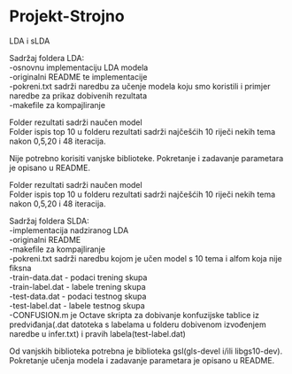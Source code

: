 Projekt-Strojno
===============

LDA i sLDA


Sadržaj foldera LDA:<br>
-osnovnu implementaciju LDA modela<br>
-originalni README te implementacije<br>
-pokreni.txt sadrži naredbu za učenje modela koju smo koristili i primjer naredbe za prikaz dobivenih rezultata<br>
-makefile za kompajliranje<br>

Folder rezultati sadrži naučen model <br>
Folder ispis top 10 u folderu rezultati sadrži najčešćih 10 riječi nekih tema nakon 0,5,20 i 48 iteracija.


Nije potrebno korisiti vanjske biblioteke. Pokretanje i zadavanje parametara je opisano u README. 

Folder rezultati sadrži naučen model <br>
Folder ispis top 10 u folderu rezultati sadrži najčešćih 10 riječi nekih tema nakon 0,5,20 i 48 iteracija.


Sadržaj foldera SLDA:<br>
-implementacija nadziranog LDA<br>
-originalni README<br>
-makefile za kompajliranje<br>
-pokreni.txt sadrži naredbu kojom je učen model s 10 tema i alfom koja nije fiksna<br>
-train-data.dat - podaci trening skupa<br>
-train-label.dat - labele trening skupa<br>
-test-data.dat - podaci testnog skupa<br>
-test-label.dat - labele testnog skupa<br>
-CONFUSION.m je Octave skripta za dobivanje konfuzijske tablice iz predviđanja(.dat datoteka s labelama u folderu dobivenom izvođenjem naredbe u infer.txt) i pravih labela(test-label.dat)

Od vanjskih biblioteka potrebna je biblioteka gsl(gls-devel i/ili libgs10-dev). Pokretanje učenja modela i zadavanje parametara je opisano u README. 










